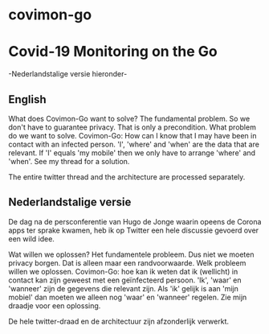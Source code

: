 # covimon-go
# Covid-19 Monitoring on the Go

-Nederlandstalige versie hieronder-

## English
What does Covimon-Go want to solve? The fundamental problem. So we don't have to guarantee privacy. That is only a precondition. What problem do we want to solve.
Covimon-Go: How can I know that I may have been in contact with an infected person. 'I', 'where' and 'when' are the data that are relevant. If 'I' equals 'my mobile' then we only have to arrange 'where' and 'when'. See my thread for a solution.

The entire twitter thread and the architecture are processed separately.

## Nederlandstalige versie
De dag na de persconferentie van Hugo de Jonge waarin opeens de Corona apps ter sprake kwamen, heb ik op Twitter een hele discussie gevoerd over een wild idee.

Wat willen we oplossen? Het fundamentele probleem. Dus niet we moeten privacy borgen. Dat is alleen maar een randvoorwaarde. Welk probleem willen we oplossen.
Covimon-Go: hoe kan ik weten dat ik (wellicht) in contact kan zijn geweest met een geïnfecteerd persoon. 'Ik', 'waar' en 'wanneer' zijn de gegevens die relevant zijn. Als 'ik' gelijk is aan 'mijn mobiel' dan moeten we alleen nog 'waar' en 'wanneer' regelen. Zie mijn draadje voor een oplossing.

De hele twitter-draad en de architectuur zijn afzonderlijk verwerkt.
